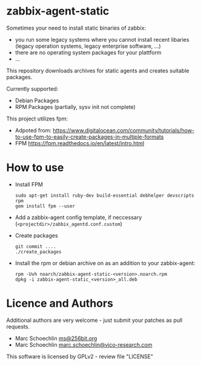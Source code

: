 zabbix-agent-static
=======================

Sometimes your need to install static binaries of zabbix:

- you run some legacy systems where you cannot install recent libaries</br>
  (legacy operation systems, legacy enterprise software, ...)
- there are no operating system packages for your plattform
- ...

This repository downloads archives for static agents and creates suitable packages.

Currently supported:

- Debian Packages
- RPM Packages (partially, sysv init not complete)

This project utilizes fpm:

  * Adpoted from: https://www.digitalocean.com/community/tutorials/how-to-use-fpm-to-easily-create-packages-in-multiple-formats
  * FPM https://fpm.readthedocs.io/en/latest/intro.html

# How to use


 * Install FPM
   ```
   sudo apt-get install ruby-dev build-essential debhelper devscripts rpm
   gem install fpm --user
   ```
 * Add a zabbix-agent config template, if neccessary (`<projectdir>/zabbix_agentd.conf.custom`)
 * Create packages
   ```
   git commit ....
   ./create_packages
   ```
 * Install the rpm or debian archive on as an addition to your zabbix-agent:
 
   ```
   rpm -Uvh noarch/zabbix-agent-static-<version>.noarch.rpm
   dpkg -i zabbix-agent-static_<version>_all.deb
   ```

# Licence and Authors

Additional authors are very welcome - just submit your patches as pull requests.

  * Marc Schoechlin <ms@256bit.org>
  * Marc Schoechlin <marc.schoechlin@vico-research.com>
 
This software is licensed by GPLv2 - review file "LICENSE"

